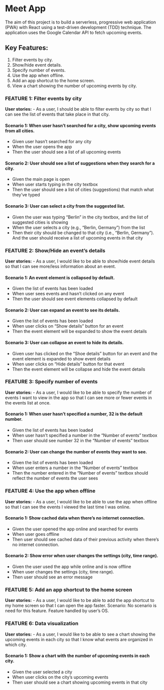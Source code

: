 # Meet App
The aim of this project is to build a serverless, progressive web application (PWA) with React using a test-driven development (TDD) technique. The application uses the Google Calendar API to fetch upcoming events.

## Key Features:
1.	Filter events by city.
2.	Show/hide event details.
3.	Specify number of events.
4.	Use the app when offline.
5.	Add an app shortcut to the home screen.
6.	View a chart showing the number of upcoming events by city.

### FEATURE 1: Filter events by city
**User stories:** - As a user, I should be able to filter events by city so that I can see the list of events that take place in that city.

#### Scenario 1: When user hasn’t searched for a city, show upcoming events from all cities.
-	Given user hasn’t searched for any city
-	When the user opens the app
-	Then the user should see a list of all upcoming events


#### Scenario 2: User should see a list of suggestions when they search for a city.
-	Given the main page is open
-	When user starts typing in the city textbox
-	Then the user should see a list of cities (suggestions) that match what they’ve typed

#### Scenario 3: User can select a city from the suggested list.
-	Given the user was typing “Berlin” in the city textbox, and the list of suggested cities is showing
-	When the user selects a city (e.g., “Berlin, Germany”) from the list
-	Then their city should be changed to that city (i.e., “Berlin, Germany”). And the user should receive a list of upcoming events in that city

### FEATURE 2: Show/Hide an event’s details
**User stories:** -	As a user, I would like to be able to show/hide event details so that I can see more/less information about an event.

#### Scenario 1: An event element is collapsed by default.
-	Given the list of events has been loaded
-	When user sees events and hasn’t clicked on any event
-	Then the user should see event elements collapsed by default

#### Scenario 2: User can expand an event to see its details.
-	Given the list of events has been loaded
-	When user clicks on “Show details” button for an event
-	Then the event element will be expanded to show the event details

#### Scenario 3: User can collapse an event to hide its details.
-	Given user has clicked on the “Shoe details” button for an event and the event element is expanded to show event details
-	When user clicks on “Hide details” button for that event
-	Then the event element will be collapse and hide the event details

### FEATURE 3: Specify number of events
**User stories:** - As a user, I would like to be able to specify the number of events I want to view in the app so that I can see more or fewer events in the events list at once.

#### Scenario 1: When user hasn’t specified a number, 32 is the default number.
-	Given the list of events has been loaded
-	When user hasn’t specified a number in the “Number of events” textbox
-	Then user should see number 32 in the “Number of events” textbox

#### Scenario 2: User can change the number of events they want to see.
-	Given the list of events has been loaded
-	When user enters a number in the “Number of events” textbox
-	Then the number entered in the “Number of events” textbox should reflect the number of events the user sees 

### FEATURE 4: Use the app when offline
**User stories:** - As a user, I would like to be able to use the app when offline so that I can see the events I viewed the last time I was online.

#### Scenario 1: Show cached data when there’s no internet connection.
-	Given the user opened the app online and searched for events
-	When user goes offline
-	Then user should see cached data of their previous activity when there’s no internet connection.

#### Scenario 2: Show error when user changes the settings (city, time range).
-	Given the user used the app while online and is now offline
-	When user changes the settings (city, time range).
-	Then user should see an error message

### FEATURE 5: Add an app shortcut to the home screen
**User stories:** - As a user, I would like to be able to add the app shortcut to my home screen so that I can open the app faster.
Scenario: No scenario is need for this feature. Feature handled by user’s OS.

### FEATURE 6: Data visualization
**User stories:** - As a user, I would like to be able to see a chart showing the upcoming events in each city so that I know what events are organized in which city.

#### Scenario 1: Show a chart with the number of upcoming events in each city.
-	Given the user selected a city
-	When user clicks on the city’s upcoming events
-	Then user should see a chart showing upcoming events in that city
